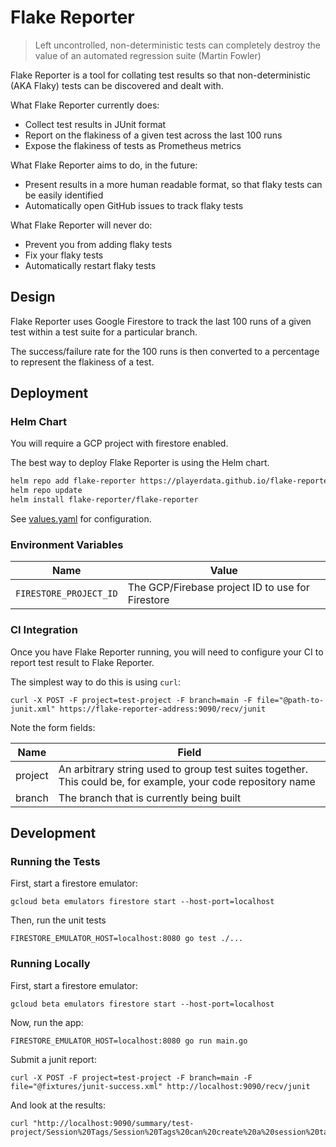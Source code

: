 # Flake Reporter

> Left uncontrolled, non-deterministic tests can completely destroy the value of an automated regression suite (Martin Fowler)

Flake Reporter is a tool for collating test results so that non-deterministic
(AKA Flaky) tests can be discovered and dealt with.

What Flake Reporter currently does:

- Collect test results in JUnit format
- Report on the flakiness of a given test across the last 100 runs
- Expose the flakiness of tests as Prometheus metrics

What Flake Reporter aims to do, in the future:

- Present results in a more human readable format, so that flaky tests can be
  easily identified
- Automatically open GitHub issues to track flaky tests

What Flake Reporter will never do:

- Prevent you from adding flaky tests
- Fix your flaky tests
- Automatically restart flaky tests

## Design

Flake Reporter uses Google Firestore to track the last 100 runs of a given test
within a test suite for a particular branch.

The success/failure rate for the 100 runs is then converted to a percentage to
represent the flakiness of a test.

## Deployment

### Helm Chart

You will require a GCP project with firestore enabled.

The best way to deploy Flake Reporter is using the Helm chart.

```sh
helm repo add flake-reporter https://playerdata.github.io/flake-reporter
helm repo update
helm install flake-reporter/flake-reporter
```

See [values.yaml](./charts/flake-reporter/values.yaml) for configuration.

### Environment Variables

| Name                   | Value                                            |
| ---------------------- | ------------------------------------------------ |
| `FIRESTORE_PROJECT_ID` | The GCP/Firebase project ID to use for Firestore |

### CI Integration

Once you have Flake Reporter running, you will need to configure your CI to report
test result to Flake Reporter.

The simplest way to do this is using `curl`:

```
curl -X POST -F project=test-project -F branch=main -F file="@path-to-junit.xml" https://flake-reporter-address:9090/recv/junit
```

Note the form fields:

| Name    | Field                                                                                                         |
| ------- | ------------------------------------------------------------------------------------------------------------- |
| project | An arbitrary string used to group test suites together. This could be, for example, your code repository name |
| branch  | The branch that is currently being built                                                                      |

## Development

### Running the Tests

First, start a firestore emulator:

```
gcloud beta emulators firestore start --host-port=localhost
```

Then, run the unit tests

```
FIRESTORE_EMULATOR_HOST=localhost:8080 go test ./...
```

### Running Locally

First, start a firestore emulator:

```
gcloud beta emulators firestore start --host-port=localhost
```

Now, run the app:

```
FIRESTORE_EMULATOR_HOST=localhost:8080 go run main.go
```

Submit a junit report:

```
curl -X POST -F project=test-project -F branch=main -F file="@fixtures/junit-success.xml" http://localhost:9090/recv/junit
```

And look at the results:

```
curl "http://localhost:9090/summary/test-project/Session%20Tags/Session%20Tags%20can%20create%20a%20session%20tag"
```
